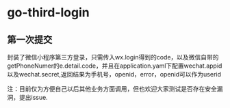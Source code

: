 # go-third-login
## 第一次提交
封装了微信小程序第三方登录，只需传入wx.login得到的code，以及微信自带的getPhoneNumer的e.detail.code，并且在application.yaml下配置wechat.appid以及wechat.secret,返回结果为手机号，openid，error，openid可以作为userid

注：目前仅为方便自己以后其他业务方面调用，但也欢迎大家测试是否存在安全漏洞，提出issue.
